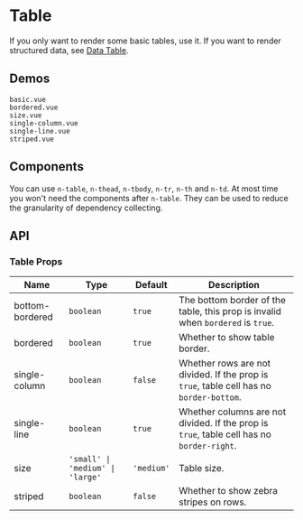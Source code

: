 # Table

<!--single-column-->

If you only want to render some basic tables, use it. If you want to render structured data, see [Data Table](data-table).

## Demos

```demo
basic.vue
bordered.vue
size.vue
single-column.vue
single-line.vue
striped.vue
```

## Components

You can use `n-table`, `n-thead`, `n-tbody`, `n-tr`, `n-th` and `n-td`. At most time you won't need the components after `n-table`. They can be used to reduce the granularity of dependency collecting.

## API

### Table Props

| Name | Type | Default | Description |
| --- | --- | --- | --- |
| bottom-bordered | `boolean` | `true` | The bottom border of the table, this prop is invalid when `bordered` is `true`. |
| bordered | `boolean` | `true` | Whether to show table border. |
| single-column | `boolean` | `false` | Whether rows are not divided. If the prop is `true`, table cell has no `border-bottom`. |
| single-line | `boolean` | `true` | Whether columns are not divided. If the prop is `true`, table cell has no `border-right`. |
| size | `'small' \| 'medium' \| 'large'` | `'medium'` | Table size. |
| striped | `boolean` | `false` | Whether to show zebra stripes on rows. |
